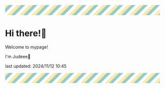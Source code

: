 <!-- Header image -->
<img src="./pokemon/pokemon_27.png" width="1000">

# Hi there!👋

Welcome to mypage!

I'm Judeee🐷

last updated: 2024/11/12 10:45

<!-- Footer image -->
<img src="./pokemon/pokemon_27.png" width="1000">
